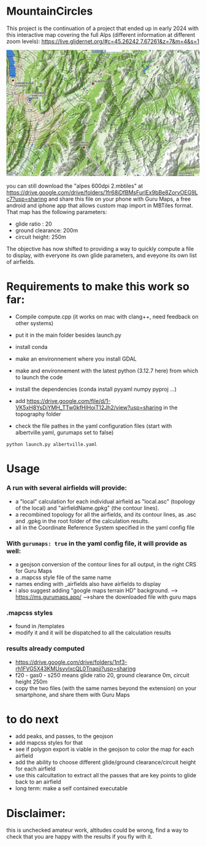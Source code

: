# MountainCircles

This project is the continuation of a project that ended up in early 2024 with this interactive map covering the full Alps (different information at different zoom levels):
https://live.glidernet.org/#c=45.26242,7.67261&z=7&m=4&s=1

![mountain circles map](images/ogn.jpg)

you can still download the "alpes 600dpi 2.mbtiles" at https://drive.google.com/drive/folders/1fr68iDfBMsFurlEx9bBe8ZorvOEG9Lc7?usp=sharing and share this file on your phone with Guru Maps, a free android and iphone app that allows custom map import in MBTiles format. 
That map has the following parameters:
- glide ratio : 20
- ground clearance: 200m
- circuit height: 250m

The objective has now shifted to providing a way to quickly compute a file to display, with everyone its own glide parameters, and eveyone its own list of airfields.






# Requirements to make this work so far:

- Compile compute.cpp (it works on mac with clang++, need feedback on other systems)  
- put it in the main folder besides launch.py

- install conda
- make an environnement where you install GDAL
- make and environnement with the latest python (3.12.7 here) from which to launch the code

- install the dependencies (conda install pyyaml numpy pyproj ...) 

- add https://drive.google.com/file/d/1-VK5xH8YsDiYMH_TTw0kfHIHoiT12Jh2/view?usp=sharing in the topography folder

- check the file pathes in the yaml configuration files (start with albertville.yaml, gurumaps set to false)


``` 
python launch.py albertville.yaml
 ```

# Usage

### A run with several airfields will provide:
- a "local" calculation for each individual airfield as "local.asc" (topology of the local) and "airfieldName.gpkg" (the contour lines).
- a recombined topology for all the airfields, and its contour lines, as .asc and .gpkg in the root folder of the calculation results.
- all in the Coordinate Reference System specified in the yaml config file

### With ```gurumaps: true``` in the yaml config file, it will provide as well:
- a geojson conversion of the contour lines for all output, in the right CRS for Guru Maps
- a .mapcss style file of the same name
- names ending with _airfields also have airfields to display
- i also suggest adding "google maps terrain HD" background. --> https://ms.gurumaps.app/ -->share the downloaded file with guru maps

### .mapcss styles
- found in /templates
- modify it and it will be dispatched to all the calculation results

### results already computed
- https://drive.google.com/drive/folders/1nf3-rh1FVG5X43KMUsyvlxcQL0Tnapjj?usp=sharing
- f20 - gas0 - s250 means glide ratio 20, ground clearance 0m, circuit height 250m
- copy the two files (with the same names beyond the extension) on your smartphone, and share them with Guru Maps


# to do next

- add peaks, and passes, to the geojson
- add mapcss styles for that
- see if polygon export is viable in the geojson to color the map for each airfield
- add the ability to choose different glide/ground clearance/circuit height for each airfield
- use this calcultation to extract all the passes that are key points to glide back to an airfield
- long term: make a self contained executable


# Disclaimer:

this is unchecked amateur work, altitudes could be wrong, find a way to check that you are happy with the results if you fly with it.
